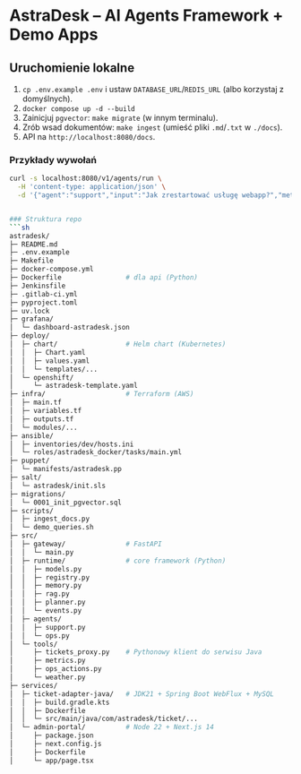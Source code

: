 # AstraDesk – AI Agents Framework + Demo Apps

## Uruchomienie lokalne
1. `cp .env.example .env` i ustaw `DATABASE_URL`/`REDIS_URL` (albo korzystaj z domyślnych).
2. `docker compose up -d --build`
3. Zainicjuj `pgvector`: `make migrate` (w innym terminalu).
4. Zrób wsad dokumentów: `make ingest` (umieść pliki `.md`/`.txt` w `./docs`).
5. API na `http://localhost:8080/docs`.

### Przykłady wywołań
```bash
curl -s localhost:8080/v1/agents/run \
  -H 'content-type: application/json' \
  -d '{"agent":"support","input":"Jak zrestartować usługę webapp?","meta":{"user":"alice"}}'


### Struktura repo
```sh
astradesk/
├─ README.md
├─ .env.example
├─ Makefile
├─ docker-compose.yml
├─ Dockerfile                # dla api (Python)
├─ Jenkinsfile
├─ .gitlab-ci.yml
├─ pyproject.toml
├─ uv.lock
├─ grafana/
│  └─ dashboard-astradesk.json
├─ deploy/
│  ├─ chart/                 # Helm chart (Kubernetes)
│  │  ├─ Chart.yaml
│  │  ├─ values.yaml
│  │  └─ templates/...
│  └─ openshift/
│     └─ astradesk-template.yaml
├─ infra/                    # Terraform (AWS)
│  ├─ main.tf
│  ├─ variables.tf
│  ├─ outputs.tf
│  └─ modules/...
├─ ansible/
│  ├─ inventories/dev/hosts.ini
│  └─ roles/astradesk_docker/tasks/main.yml
├─ puppet/
│  └─ manifests/astradesk.pp
├─ salt/
│  └─ astradesk/init.sls
├─ migrations/
│  └─ 0001_init_pgvector.sql
├─ scripts/
│  ├─ ingest_docs.py
│  └─ demo_queries.sh
├─ src/
│  ├─ gateway/               # FastAPI
│  │  └─ main.py
│  ├─ runtime/               # core framework (Python)
│  │  ├─ models.py
│  │  ├─ registry.py
│  │  ├─ memory.py
│  │  ├─ rag.py
│  │  ├─ planner.py
│  │  └─ events.py
│  ├─ agents/
│  │  ├─ support.py
│  │  └─ ops.py
│  └─ tools/
│     ├─ tickets_proxy.py    # Pythonowy klient do serwisu Java
│     ├─ metrics.py
│     ├─ ops_actions.py
│     └─ weather.py
├─ services/
│  ├─ ticket-adapter-java/   # JDK21 + Spring Boot WebFlux + MySQL
│  │  ├─ build.gradle.kts
│  │  ├─ Dockerfile
│  │  └─ src/main/java/com/astradesk/ticket/...
│  └─ admin-portal/          # Node 22 + Next.js 14
│     ├─ package.json
│     ├─ next.config.js
│     ├─ Dockerfile
│     └─ app/page.tsx
```
